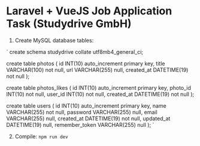 # Laravel + VueJS Job Application Task (Studydrive GmbH)



1. Create MySQL database tables:

`
create schema studydrive collate utf8mb4_general_ci;

create table photos
(
	id INT(10) auto_increment
		primary key,
	title VARCHAR(100) not null,
	url VARCHAR(255) null,
	created_at DATETIME(19) not null
);

create table photos_likes
(
	id INT(10) auto_increment
		primary key,
	photo_id INT(10) not null,
	user_id INT(10) not null,
	created_at DATETIME(19) not null
);

create table users
(
	id INT(10) auto_increment
		primary key,
	name VARCHAR(255) not null,
	password VARCHAR(255) null,
	email VARCHAR(255) null,
	created_at DATETIME(19) not null,
	updated_at DATETIME(19) null,
	remember_token VARCHAR(255) null
);
`

2. Compile:
`npm run dev`
